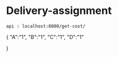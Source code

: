 # Delivery-assignment

   ``` 
   api : localhost:8000/get-cost/
   ```


{
	"A":"1",
	"B":"1",
	"C":"1",
	"D":"1"

}
